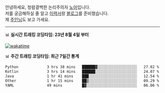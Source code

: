 안녕하세요, 청렴결백한 논리주의자 [노아](https://ieunune.github.io/quiz-app/)입니다.  
저를 궁금해하실 줄 알고 [이력서](https://ieunune.notion.site/d836ecc9172144d4b39f185b89f16a62)랑 [블로그](https://notion-blog-ieunune.vercel.app)를 준비했습니다.  
제 [주인님](https://www.instagram.com/lovely_hiru_hari_s2/)도 보고 가세요.

---

📊 **실시간 트래킹 코딩타임: 23년 8월 4일 부터**  

[![wakatime](https://wakatime.com/badge/user/099dd627-fdab-4072-b87a-fa91c7a76d8d.svg?style=for-the-badge)](https://wakatime.com/@099dd627-fdab-4072-b87a-fa91c7a76d8d)

📊 **주간 트래킹 코딩타임: 최근 7일간 통계**

<!--START_SECTION:waka-->

```txt
Python             3 hrs 38 mins   ██████▓░░░░░░░░░░░░░░░░░░   27.02 %
Kotlin             3 hrs 14 mins   ██████░░░░░░░░░░░░░░░░░░░   24.07 %
Java               1 hr 41 mins    ███░░░░░░░░░░░░░░░░░░░░░░   12.54 %
Other              1 hr 15 mins    ██▒░░░░░░░░░░░░░░░░░░░░░░   09.29 %
YAML               49 mins         █▓░░░░░░░░░░░░░░░░░░░░░░░   06.06 %
```

<!--END_SECTION:waka-->
